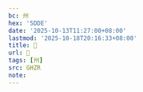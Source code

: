 ```yaml
---
bc: 州
hex: '5DDE'
date: '2025-10-13T11:27:00+08:00'
lastmod: '2025-10-18T20:16:33+08:00'
title: 󰔹
url: 󰔹
tags: [州]
src: GHZR
note:
---
```

